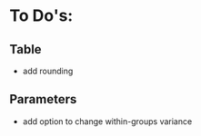 


# To Do's:


## Table
- add rounding 


## Parameters  
- add option to change within-groups variance 